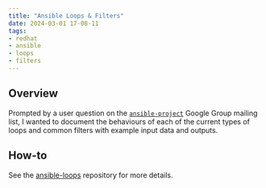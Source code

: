```yaml
---
title: "Ansible Loops & Filters"
date: 2024-03-01 17-08-11
tags:
- redhat
- ansible
- loops
- filters
---
```


## Overview
Prompted by a user question on the [`ansible-project`](https://groups.google.com/g/ansible-project?pli=1) Google Group mailing list, I wanted to document the behaviours of each of the current types of loops and common filters with example input data and outputs.

## How-to
See the [ansible-loops](https://github.com/wmcdonald404/ansible-loops?tab=readme-ov-file#ansible-loops) repository for more details.
